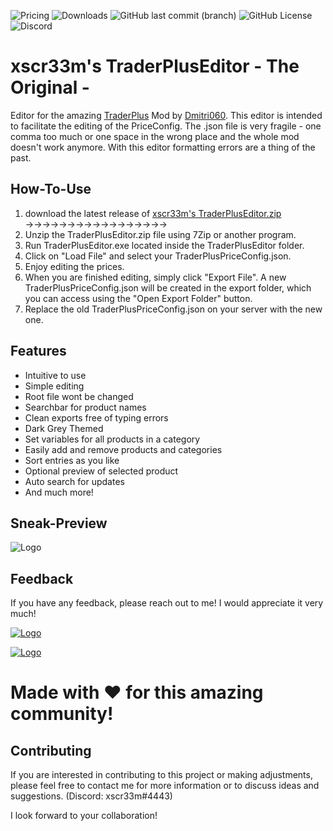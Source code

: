 ![Pricing](https://img.shields.io/badge/Price-Free-green?style=for-the-badge&color=green)
![Downloads](https://img.shields.io/github/downloads/xscr33m/TraderPlusEditor/total?style=for-the-badge&color=gold)
![GitHub last commit (branch)](https://img.shields.io/github/last-commit/xscr33m/TraderPlusEditor/Master?style=for-the-badge&color=gold)
![GitHub License](https://img.shields.io/github/license/xscr33m/TraderPlusEditor?style=for-the-badge&color=gold)
![Discord](https://img.shields.io/discord/1102440447835648124?style=for-the-badge&label=Discord&color=gold)


# xscr33m's TraderPlusEditor - The Original -
Editor for the amazing [TraderPlus](https://steamcommunity.com/sharedfiles/filedetails/?id=2458896948) Mod by [Dmitri060](https://steamcommunity.com/id/Dmitri060). 
This editor is intended to facilitate the editing of the PriceConfig. 
The .json file is very fragile - one comma too much or one space in the wrong place and the whole mod doesn't work anymore. 
With this editor formatting errors are a thing of the past.


## How-To-Use

   1. download the latest release of [xscr33m's TraderPlusEditor.zip](https://github.com/xscr33m/TraderPlusEditor/releases)  →→→→→→→→→→→→→→→→→
   2. Unzip the TraderPlusEditor.zip file using 7Zip or another program.
   3. Run TraderPlusEditor.exe located inside the TraderPlusEditor folder.
   4. Click on "Load File" and select your TraderPlusPriceConfig.json.
   5. Enjoy editing the prices.
   6. When you are finished editing, simply click "Export File". A new TraderPlusPriceConfig.json will be created in the export folder, which you can access using the "Open Export Folder" button.
   7. Replace the old TraderPlusPriceConfig.json on your server with the new one.
   

## Features

- Intuitive to use
- Simple editing
- Root file wont be changed
- Searchbar for product names
- Clean exports free of typing errors
- Dark Grey Themed
- Set variables for all products in a category
- Easily add and remove products and categories
- Sort entries as you like
- Optional preview of selected product
- Auto search for updates
- And much more!


## Sneak-Preview

![Logo](https://cdn.discordapp.com/attachments/1183147757612040324/1183147757876289597/Editor_Preview.png?ex=65874737&is=6574d237&hm=f6ca4942aed6d977424b0aaf432114f5d2c2e80aa350870d2ac2e714bdb6fc28&)


## Feedback

If you have any feedback, please reach out to me!
I would appreciate it very much! 

[![Logo](https://cdn.discordapp.com/attachments/1182770512133361754/1183151523581153462/Discord_Banner.png)](https://discord.com/invite/PasvscT4Nh)

[![Logo](https://cdn.discordapp.com/attachments/1182770512133361754/1183155022419197982/PayPal_Donate.png)](https://www.paypal.com/paypalme/dheil53)

# Made with ♥ for this amazing community!

## Contributing

If you are interested in contributing to this project or making adjustments, please feel free to contact me for more information or to discuss ideas and suggestions. (Discord: xscr33m#4443)

I look forward to your collaboration!




<!-- Trader, Trader Plus, TraderPlus, Editor, DayZ, Tool, Tools, TraderEditor, Trader Editor, Mod, Mods, Steam, Workshop Server -->
